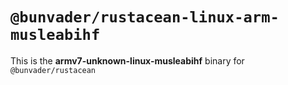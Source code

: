 # `@bunvader/rustacean-linux-arm-musleabihf`

This is the **armv7-unknown-linux-musleabihf** binary for `@bunvader/rustacean`
